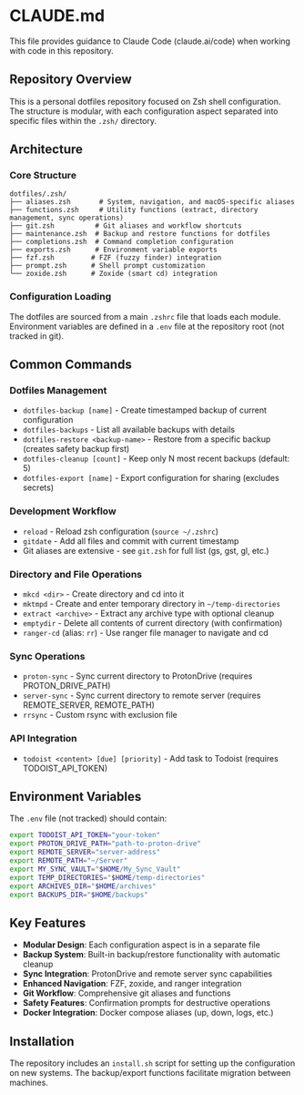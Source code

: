 # CLAUDE.md

This file provides guidance to Claude Code (claude.ai/code) when working with code in this repository.

## Repository Overview

This is a personal dotfiles repository focused on Zsh shell configuration. The structure is modular, with each configuration aspect separated into specific files within the `.zsh/` directory.

## Architecture

### Core Structure
```
dotfiles/.zsh/
├── aliases.zsh       # System, navigation, and macOS-specific aliases
├── functions.zsh     # Utility functions (extract, directory management, sync operations)
├── git.zsh          # Git aliases and workflow shortcuts
├── maintenance.zsh  # Backup and restore functions for dotfiles
├── completions.zsh  # Command completion configuration
├── exports.zsh      # Environment variable exports
├── fzf.zsh         # FZF (fuzzy finder) integration
├── prompt.zsh      # Shell prompt customization
└── zoxide.zsh      # Zoxide (smart cd) integration
```

### Configuration Loading
The dotfiles are sourced from a main `.zshrc` file that loads each module. Environment variables are defined in a `.env` file at the repository root (not tracked in git).

## Common Commands

### Dotfiles Management
- `dotfiles-backup [name]` - Create timestamped backup of current configuration
- `dotfiles-backups` - List all available backups with details
- `dotfiles-restore <backup-name>` - Restore from a specific backup (creates safety backup first)
- `dotfiles-cleanup [count]` - Keep only N most recent backups (default: 5)
- `dotfiles-export [name]` - Export configuration for sharing (excludes secrets)

### Development Workflow
- `reload` - Reload zsh configuration (`source ~/.zshrc`)
- `gitdate` - Add all files and commit with current timestamp
- Git aliases are extensive - see `git.zsh` for full list (gs, gst, gl, etc.)

### Directory and File Operations
- `mkcd <dir>` - Create directory and cd into it
- `mktmpd` - Create and enter temporary directory in `~/temp-directories`
- `extract <archive>` - Extract any archive type with optional cleanup
- `emptydir` - Delete all contents of current directory (with confirmation)
- `ranger-cd` (alias: `rr`) - Use ranger file manager to navigate and cd

### Sync Operations
- `proton-sync` - Sync current directory to ProtonDrive (requires PROTON_DRIVE_PATH)
- `server-sync` - Sync current directory to remote server (requires REMOTE_SERVER, REMOTE_PATH)
- `rrsync` - Custom rsync with exclusion file

### API Integration
- `todoist <content> [due] [priority]` - Add task to Todoist (requires TODOIST_API_TOKEN)

## Environment Variables

The `.env` file (not tracked) should contain:
```bash
export TODOIST_API_TOKEN="your-token"
export PROTON_DRIVE_PATH="path-to-proton-drive"
export REMOTE_SERVER="server-address"  
export REMOTE_PATH="~/Server"
export MY_SYNC_VAULT="$HOME/My_Sync_Vault"
export TEMP_DIRECTORIES="$HOME/temp-directories"
export ARCHIVES_DIR="$HOME/archives"
export BACKUPS_DIR="$HOME/backups"
```

## Key Features

- **Modular Design**: Each configuration aspect is in a separate file
- **Backup System**: Built-in backup/restore functionality with automatic cleanup  
- **Sync Integration**: ProtonDrive and remote server sync capabilities
- **Enhanced Navigation**: FZF, zoxide, and ranger integration
- **Git Workflow**: Comprehensive git aliases and functions
- **Safety Features**: Confirmation prompts for destructive operations
- **Docker Integration**: Docker compose aliases (up, down, logs, etc.)

## Installation

The repository includes an `install.sh` script for setting up the configuration on new systems. The backup/export functions facilitate migration between machines.